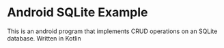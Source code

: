 # Android SQLite Example

This is an android program that implements CRUD operations on an SQLite database.
Written in Kotlin
